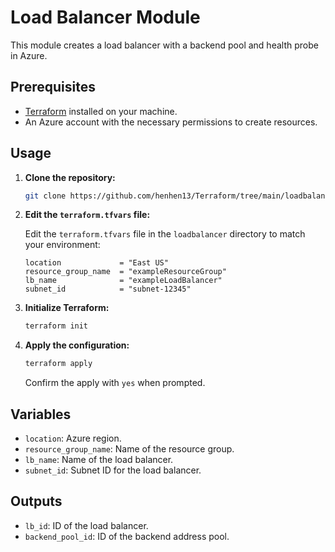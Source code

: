 # Load Balancer Module

This module creates a load balancer with a backend pool and health probe in Azure.

## Prerequisites

- [Terraform](https://www.terraform.io/downloads.html) installed on your machine.
- An Azure account with the necessary permissions to create resources.

## Usage

1. **Clone the repository:**

    ```sh
    git clone https://github.com/henhen13/Terraform/tree/main/loadbalancer
    ```

2. **Edit the `terraform.tfvars` file:**

    Edit the `terraform.tfvars` file in the `loadbalancer` directory to match your environment:

    ```hcl
    location             = "East US"
    resource_group_name  = "exampleResourceGroup"
    lb_name              = "exampleLoadBalancer"
    subnet_id            = "subnet-12345"
    ```

3. **Initialize Terraform:**

    ```sh
    terraform init
    ```

4. **Apply the configuration:**

    ```sh
    terraform apply
    ```

    Confirm the apply with `yes` when prompted.

## Variables

- `location`: Azure region.
- `resource_group_name`: Name of the resource group.
- `lb_name`: Name of the load balancer.
- `subnet_id`: Subnet ID for the load balancer.

## Outputs

- `lb_id`: ID of the load balancer.
- `backend_pool_id`: ID of the backend address pool.

